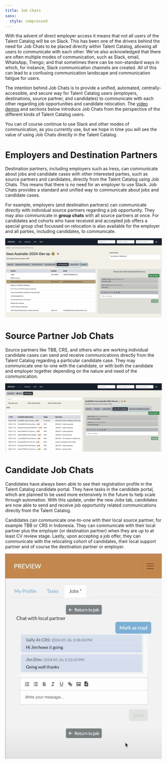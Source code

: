 ```yaml
---
title: Job Chats
sass:
  style: compressed
---
```


With tha advent of direct employer access it means that not all users of the Talent Catalog will be
on Slack. This has been one of the drivers behind the need for Job Chats to be placed directly 
within Talent Catalog, allowing all users to communicate with each other. We've also acknowledged 
that there are often multiple modes of communication, such as Slack, email, WhatsApp, Trengo; and 
that sometimes there can be non-standard ways in which, for instance, Slack communication channels 
are created. All of this can lead to a confusing communication landscape and communication fatigue
for users.

The intention behind Job Chats is to provide a unified, automated, centrally-accessible, and secure
way for Talent Catalog users (employers, destinations, source partner, and candidates) to 
communicate with each other regarding job opportunities and candidate relocation. The <a href="">
video demos</a> and sections below introduce Job Chats from the perspective of the different kinds 
of Talent Catalog users. 

You can of course continue to use Slack and other modes of communication, as you currently use, but
we hope in time you will see the value of using Job Chats directly in the Talent Catalog.


# Employers and Destination Partners

Destination partners, including employers such as Iress, can communicate about jobs and candidate 
cases with other interested parties, such as source partners and candidates, directly from the 
Talent Catalog using Job Chats. This means that there is no need for an employer to use Slack. Job 
Chats provides a standard and unified way to communicate about jobs and candidate cases.

For example, employers (and destination partners) can communicate directly with individual source 
partners regarding a job opportunity. They may also communicate in **group chats** with all source 
partners at once. For candidates and cohorts who have received and accepted job offers a special 
group chat focussed on relocation is also available for the employer and all parties, including 
candidates, to communicate.

<div class="card-image-container">
  <img src="./../assets/images/v220/JobChatsEmployer.png" 
        alt="Candidate Registration and Consents" class="card-image">
</div>


# Source Partner Job Chats

Source partners like TBB, CRS, and others who are working individual candidate cases can send and 
receive communications directly from the Talent Catalog regarding a particular candidate case. They 
may communicate one-to-one with the candidate, or with both the candidate and employer together 
depending on the nature and need of the communication.

<div class="card-image-container">
  <img src="./../assets/images/v220/JobChatsSource.png" 
        alt="Candidate Registration and Consents" class="card-image">
</div>


# Candidate Job Chats

Candidates have always been able to see their registration profile in the Talent Catalog candidate
portal. They have tasks in the candidate portal, which are planned to be used more extensively in 
the future to help scale through automation. With this update, under the new Jobs tab, candidates 
are now able to send and receive job opportunity related communications directly from the Talent 
Catalog.

Candidates can communicate one-to-one with their local source partner, for example TBB or CRS in 
Indonesia. They can communicate with their local partner plus the employer (or destination partner) 
when they are up to at least CV review stage. Lastly, upon accepting a job offer, they can 
communicate with the relocating cohort of candidates, their local support partner and of course the
destination partner or employer.

<div class="card-image-container-narrow">
  <img src="./../assets/images/v220/JobChatsCandidate.png" 
        alt="Candidate Registration and Consents" class="card-image">
</div>

